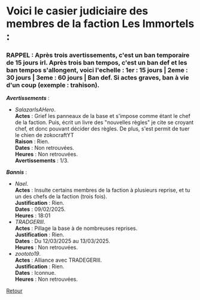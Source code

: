 # Voici le casier judiciaire des membres de la faction **Les Immortels** :

<h3>RAPPEL : Après trois avertissements, c'est un ban temporaire de 15 jours irl. Après trois ban tempos, c'est un ban def et les ban tempos s'allongent, voici l'echelle : 1er : 15 jours | 2eme : 30 jours | 3eme : 60 jours | Ban def. Si actes graves, ban à vie d'un coup (exemple : trahison).</h3>

_**Avertissements**_ :
- _SalazarIsAHero_. <br>**Actes** : Grief les panneaux de la base et s'impose comme étant le chef de la faction. Puis, écrit un livre des "nouvelles règles" je cite se croyant chef, et donc pouvant décider des règles. De plus, s'est permit de tuer le chien de zokocraftYT<br> **Raison** : Rien. <br> **Dates** : Non retrouvées. <br> **Heures** : Non retrouvées. <br> **Avertissements** : 1/3.

_**Bannis**_ :
- _Nael_.<br> **Actes** : Insulte certains membres de la faction à plusieurs reprise, et tu un des chefs de la faction (trois fois). <br> **Justification** : Rien. <br> **Dates** : 09/02/2025. <br> **Heures** : 18:01
- _TRADGERlll_.<br> **Actes** : Pillage la base à de nombreuses reprises. <br> **Justification** : Rien. <br> **Dates** : Du 12/03/2025 au 13/03/2025. <br> **Heures** : Non retrouvées.
- _zoototo19_.<br> **Actes** : Alliance avec TRADEGERlll. <br> **Justification** : Rien. <br> **Dates** : Iconnue. <br> **Heures** : Non retrouvées.

[Retour](./README.md)
